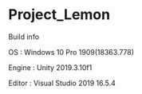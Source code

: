 # Project_Lemon

Build info

OS : Windows 10 Pro 1909(18363.778)

Engine : Unity 2019.3.10f1

Editor : Visual Studio 2019 16.5.4
